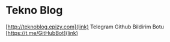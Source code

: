# Tekno Blog
[http://teknoblog.epizy.com](link)
Telegram Github Bildirim Botu <br>
[https://t.me/GitHubBot](link)
